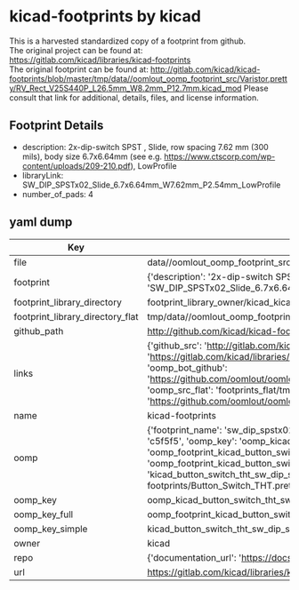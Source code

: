 # kicad-footprints by kicad  
This is a harvested standardized copy of a footprint from github.  
The original project can be found at:  
https://gitlab.com/kicad/libraries/kicad-footprints  
The original footprint can be found at:
http://gitlab.com/kicad/kicad-footprints/blob/master/tmp/data//oomlout_oomp_footprint_src/Varistor.pretty/RV_Rect_V25S440P_L26.5mm_W8.2mm_P12.7mm.kicad_mod
Please consult that link for additional, details, files, and license information.  
## Footprint Details
* description: 2x-dip-switch SPST , Slide, row spacing 7.62 mm (300 mils), body size 6.7x6.64mm (see e.g. https://www.ctscorp.com/wp-content/uploads/209-210.pdf), LowProfile  
* libraryLink: SW_DIP_SPSTx02_Slide_6.7x6.64mm_W7.62mm_P2.54mm_LowProfile  
* number_of_pads: 4  
## yaml dump  
| Key | Value |  
| --- | --- |  
| file | data//oomlout_oomp_footprint_src/kicad-footprints/Button_Switch_THT.pretty/SW_DIP_SPSTx02_Slide_6.7x6.64mm_W7.62mm_P2.54mm_LowProfile.kicad_mod |  
| footprint | {'description': '2x-dip-switch SPST , Slide, row spacing 7.62 mm (300 mils), body size 6.7x6.64mm (see e.g. https://www.ctscorp.com/wp-content/uploads/209-210.pdf), LowProfile', 'libraryLink': 'SW_DIP_SPSTx02_Slide_6.7x6.64mm_W7.62mm_P2.54mm_LowProfile', 'number_of_pads': 4} |  
| footprint_library_directory | footprint_library_owner/kicad_kicad-footprints/ |  
| footprint_library_directory_flat | tmp/data//oomlout_oomp_footprint_src/footprints_flat/kicad_button_switch_tht_sw_dip_spstx02_slide_6_7x6_64mm_w7_62mm_p2_54mm_lowprofile/working |  
| github_path | http://github.com/kicad/kicad-footprints/blob/master/tmp/data//oomlout_oomp_footprint_src/Button_Switch_THT.pretty/SW_DIP_SPSTx02_Slide_6.7x6.64mm_W7.62mm_P2.54mm_LowProfile.kicad_mod |  
| links | {'github_src': 'http://gitlab.com/kicad/kicad-footprints/blob/master/tmp/data//oomlout_oomp_footprint_src/Varistor.pretty/RV_Rect_V25S440P_L26.5mm_W8.2mm_P12.7mm.kicad_mod', 'github_src_repo': 'https://gitlab.com/kicad/libraries/kicad-footprints', 'oomp_bot': 'tmp/data//oomlout_oomp_footprint_src/footprints/kicad_button_switch_tht_sw_dip_spstx02_slide_6_7x6_64mm_w7_62mm_p2_54mm_lowprofile/working', 'oomp_bot_github': 'https://github.com/oomlout/oomlout_oomp_footprint_bot/tree/main/tmp/data//oomlout_oomp_footprint_src/footprints/kicad_button_switch_tht_sw_dip_spstx02_slide_6_7x6_64mm_w7_62mm_p2_54mm_lowprofile/working', 'oomp_src_flat': 'footprints_flat/tmp/data//oomlout_oomp_footprint_src/footprints_flat/kicad_button_switch_tht_sw_dip_spstx02_slide_6_7x6_64mm_w7_62mm_p2_54mm_lowprofile/working', 'oomp_src_flat_github': 'https://github.com/oomlout/oomlout_oomp_footprint_src/tree/main/tmp/data//oomlout_oomp_footprint_src/footprints_flat/kicad_button_switch_tht_sw_dip_spstx02_slide_6_7x6_64mm_w7_62mm_p2_54mm_lowprofile/working'} |  
| name | kicad-footprints |  
| oomp | {'footprint_name': 'sw_dip_spstx02_slide_6_7x6_64mm_w7_62mm_p2_54mm_lowprofile', 'library_name': 'button_switch_tht', 'md5': 'c5f5f5adf55dc00125a20386df64b5e3', 'md5_10': 'c5f5f5adf5', 'md5_5': 'c5f5f', 'md5_6': 'c5f5f5', 'oomp_key': 'oomp_kicad_button_switch_tht_sw_dip_spstx02_slide_6_7x6_64mm_w7_62mm_p2_54mm_lowprofile', 'oomp_key_extra': 'oomp_footprint_kicad_button_switch_tht_sw_dip_spstx02_slide_6_7x6_64mm_w7_62mm_p2_54mm_lowprofile', 'oomp_key_full': 'oomp_footprint_kicad_button_switch_tht_sw_dip_spstx02_slide_6_7x6_64mm_w7_62mm_p2_54mm_lowprofile_c5f5f5', 'oomp_key_simple': 'kicad_button_switch_tht_sw_dip_spstx02_slide_6_7x6_64mm_w7_62mm_p2_54mm_lowprofile', 'original_filename': 'data//oomlout_oomp_footprint_src/kicad-footprints/Button_Switch_THT.pretty/SW_DIP_SPSTx02_Slide_6.7x6.64mm_W7.62mm_P2.54mm_LowProfile.kicad_mod', 'owner_name': 'kicad'} |  
| oomp_key | oomp_kicad_button_switch_tht_sw_dip_spstx02_slide_6_7x6_64mm_w7_62mm_p2_54mm_lowprofile |  
| oomp_key_full | oomp_footprint_kicad_button_switch_tht_sw_dip_spstx02_slide_6_7x6_64mm_w7_62mm_p2_54mm_lowprofile |  
| oomp_key_simple | kicad_button_switch_tht_sw_dip_spstx02_slide_6_7x6_64mm_w7_62mm_p2_54mm_lowprofile |  
| owner | kicad |  
| repo | {'documentation_url': 'https://docs.github.com/rest/repos/repos#get-a-repository', 'message': 'Not Found'} |  
| url | https://gitlab.com/kicad/libraries/kicad-footprints |  

